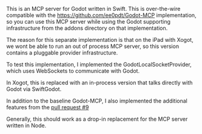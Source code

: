 This is an MCP server for Godot written in Swift.  This is
over-the-wire compatible with the https://github.com/ee0pdt/Godot-MCP
implementation, so you can use this MCP server while using the Godot
supporting infrastructure from the addons directory on that
implementation.

The reason for this separate implementation is that on the iPad with
Xogot, we wont be able to run an out of process MCP server, so this
version contains a pluggable provider infrastructure.

To test this implementation, I implemented the
GodotLocalSocketProvider, which uses WebSockets to communicate with
Godot.

In Xogot, this is replaced with an in-process version that talks
directly with Godot via SwiftGodot.

In addition to the baseline Godot-MCP, I also implemented the
additional features from the [pull request
#9](https://github.com/ee0pdt/Godot-MCP/pull/9)

Generally, this should work as a drop-in replacement for the MCP
server written in Node.